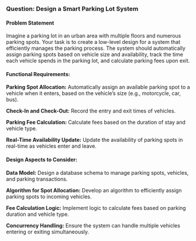 ### Question: Design a Smart Parking Lot System

#### Problem Statement

Imagine a parking lot in an urban area with multiple floors and numerous parking spots. Your task is to create a low-level design for a system that efficiently manages the parking process. The system should automatically assign parking spots based on vehicle size and availability, track the time each vehicle spends in the parking lot, and calculate parking fees upon exit.

#### Functional Requirements:

**Parking Spot Allocation:** Automatically assign an available parking spot to a vehicle when it enters, based on the vehicle’s size (e.g., motorcycle, car, bus).

**Check-In and Check-Out:** Record the entry and exit times of vehicles.

**Parking Fee Calculation:** Calculate fees based on the duration of stay and vehicle type.

**Real-Time Availability Update:** Update the availability of parking spots in real-time as vehicles enter and leave.


#### Design Aspects to Consider:

**Data Model:** Design a database schema to manage parking spots, vehicles, and parking transactions.

**Algorithm for Spot Allocation:** Develop an algorithm to efficiently assign parking spots to incoming vehicles.

**Fee Calculation Logic:** Implement logic to calculate fees based on parking duration and vehicle type.

**Concurrency Handling:** Ensure the system can handle multiple vehicles entering or exiting simultaneously.
